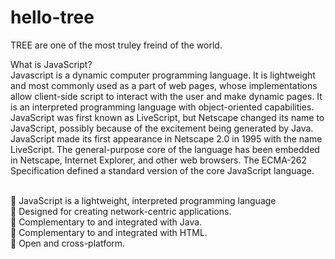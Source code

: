 # hello-tree
TREE are one of the most truley freind of the world.
<html>
<head><title>nayan das</title>
<body>
 <p>What is JavaScript? <br>
 Javascript is a dynamic computer programming language. 
 It is lightweight and most commonly used as a part of web pages, whose implementations allow client-side script to interact with the user and make dynamic pages.
 It is an interpreted programming language with object-oriented capabilities.  
 JavaScript was first known as LiveScript, but Netscape changed its name to JavaScript, possibly because of the excitement being generated by Java.
 JavaScript made its first appearance in Netscape 2.0 in 1995 with the name LiveScript.
 The general-purpose core of the language has been embedded in Netscape, Internet Explorer, and other web browsers. 
 The ECMA-262 Specification defined a standard version of the core JavaScript language.</p>
 <br>
  JavaScript is a lightweight, interpreted programming language<br>
  Designed for creating network-centric applications.<br>
  Complementary to and integrated with Java.<br>
  Complementary to and integrated with HTML.<br>
  Open and cross-platform. 
</body>
 </head>
 </html>

